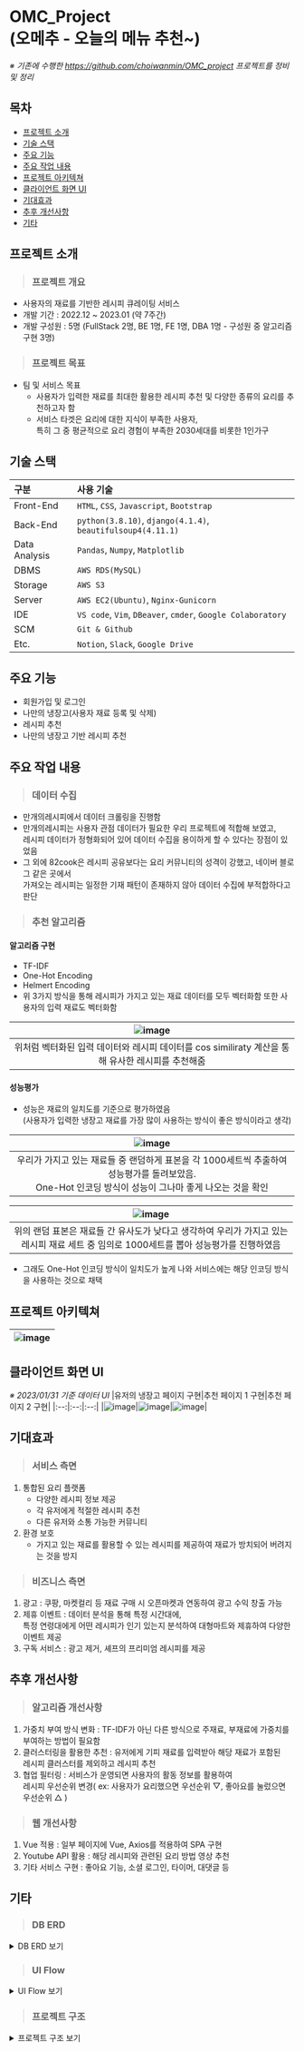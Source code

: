 # OMC_Project<br/>(오메추 - 오늘의 메뉴 추천~)
*※ 기존에 수행한 https://github.com/choiwanmin/OMC_project 프로젝트를 정비 및 정리*

## 목차
 * [프로젝트 소개](#프로젝트-소개)
 * [기술 스택](#기술-스택)
 * [주요 기능](#주요-기능)
 * [주요 작업 내용](#주요-작업-내용)
 * [프로젝트 아키텍쳐](#프로젝트-아키텍쳐)
 * [클라이언트 화면 UI](#클라이언트-화면-UI)
 * [기대효과](#기대효과)
 * [추후 개선사항](#추후-개선사항)
 * [기타](#기타)

## 프로젝트 소개
> ### 프로젝트 개요
 * 사용자의 재료를 기반한 레시피 큐레이팅 서비스
 * 개발 기간 : 2022.12 ~ 2023.01 (약 7주간)
 * 개발 구성원 : 5명 (FullStack 2명, BE 1명, FE 1명, DBA 1명 - 구성원 중 알고리즘 구현 3명)
> ### 프로젝트 목표
 * 팀 및 서비스 목표
   * 사용자가 입력한 재료를 최대한 활용한 레시피 추천 및 다양한 종류의 요리를 추천하고자 함
   * 서비스 타겟은 요리에 대한 지식이 부족한 사용자,<br>특히 그 중 평균적으로 요리 경험이 부족한 2030세대를 비롯한 1인가구

## 기술 스택
|구분|사용 기술|
|:---|:---|
|Front-End|`HTML`, `CSS`, `Javascript`, `Bootstrap`|
|Back-End|`python(3.8.10)`, `django(4.1.4)`, `beautifulsoup4(4.11.1)`|
|Data Analysis|`Pandas`, `Numpy`, `Matplotlib`|
|DBMS|`AWS RDS(MySQL)`|
|Storage|`AWS S3`|
|Server|`AWS EC2(Ubuntu)`, `Nginx-Gunicorn`|
|IDE|`VS code`, `Vim`, `DBeaver`, `cmder`, `Google Colaboratory`|
|SCM|`Git & Github`|
|Etc.|`Notion`, `Slack`, `Google Drive`|

## 주요 기능
* 회원가입 및 로그인
* 나만의 냉장고(사용자 재료 등록 및 삭제)
* 레시피 추천
* 나만의 냉장고 기반 레시피 추천

## 주요 작업 내용
> ### 데이터 수집
 * 만개의레시피에서 데이터 크롤링을 진행함
 * 만개의레시피는 사용자 관점 데이터가 필요한 우리 프로젝트에 적합해 보였고,<br>레시피 데이터가 정형화되어 있어 데이터 수집을 용이하게 할 수 있다는 장점이 있었음
 * 그 외에 82cook은 레시피 공유보다는 요리 커뮤니티의 성격이 강했고, 네이버 블로그 같은 곳에서<br>가져오는 레시피는 일정한 기재 패턴이 존재하지 않아 데이터 수집에 부적합하다고 판단

> ### 추천 알고리즘
#### 알고리즘 구현
 * TF-IDF
 * One-Hot Encoding
 * Helmert Encoding
 * 위 3가지 방식을 통해 레시피가 가지고 있는 재료 데이터를 모두 벡터화함 또한 사용자의 입력 재료도 벡터화함
 
 |![image](https://user-images.githubusercontent.com/24910571/218041578-f5c456e2-18a0-4421-94c2-e2272b0efb0a.png)|
 |:--:|
 |위처럼 벡터화된 입력 데이터와 레시피 데이터를 cos similiraty 계산을 통해 유사한 레시피를 추천해줌|

#### 성능평가
 * 성능은 재료의 일치도를 기준으로 평가하였음<br>(사용자가 입력한 냉장고 재료를 가장 많이 사용하는 방식이 좋은 방식이라고 생각)

 |![image](https://user-images.githubusercontent.com/24910571/218041734-3be9c58c-6ec4-4a2b-8596-e0b6bd9531a1.png)|
 |:--:|
 |우리가 가지고 있는 재료들 중 랜덤하게 표본을 각 1000세트씩 추출하여 성능평가를 돌려보았음.<br>One-Hot 인코딩 방식이 성능이 그나마 좋게 나오는 것을 확인|
 
 |![image](https://user-images.githubusercontent.com/24910571/218041747-dac4ad04-b984-4ddb-9fc7-7737ee0dbf97.png)|
 |:--:|
 |위의 랜덤 표본은 재료들 간 유사도가 낮다고 생각하여 우리가 가지고 있는<br>레시피 재료 세트 중 임의로 1000세트를 뽑아 성능평가를 진행하였음|
 
 * 그래도 One-Hot 인코딩 방식이 일치도가 높게 나와 서비스에는 해당 인코딩 방식을 사용하는 것으로 채택

## 프로젝트 아키텍쳐
|![image](https://user-images.githubusercontent.com/24910571/218040503-db638de6-4452-4762-a0c5-9482e34f55f4.png)|
|:--:|

## 클라이언트 화면 UI
*※ 2023/01/31 기준 데이터 UI*
|유저의 냉장고 페이지 구현|추천 페이지 1 구현|추천 페이지 2 구현|
|:--:|:--:|:--:|
|![image](https://user-images.githubusercontent.com/24910571/218040698-94748133-04b9-4a47-b0ac-99d4e3891aac.png)|![image](https://user-images.githubusercontent.com/24910571/218040717-beac1c49-c996-4539-a0ef-88a671cfc298.png)|![image](https://user-images.githubusercontent.com/24910571/218040751-1a64ab25-11fe-40dc-bd7a-037905eb2c47.png)|

## 기대효과
> ### 서비스 측면
 1. 통합된 요리 플랫폼
    * 다양한 레시피 정보 제공
    * 각 유저에게 적절한 레시피 추천
    * 다른 유저와 소통 가능한 커뮤니티
 2. 환경 보호
    * 가지고 있는 재료를 활용할 수 있는 레시피를 제공하여 재료가 방치되어 버려지는 것을 방지
> ### 비즈니스 측면
 1. 광고 : 쿠팡, 마켓컬리 등 재료 구매 시 오픈마켓과 연동하여 광고 수익 창출 가능
 2. 제휴 이벤트 : 데이터 분석을 통해 특정 시간대에,<br>특정 연령대에게 어떤 레시피가 인기 있는지 분석하여 대형마트와 제휴하여 다양한 이벤트 제공
 3. 구독 서비스 : 광고 제거, 셰프의 프리미엄 레시피를 제공

## 추후 개선사항
> ### 알고리즘 개선사항
 1. 가중치 부여 방식 변화 : TF-IDF가 아닌 다른 방식으로 주재료, 부재료에 가중치를 부여하는 방법이 필요함
 2. 클러스터링을 활용한 추천 : 유저에게 기피 재료를 입력받아 해당 재료가 포함된<br>레시피 클러스터를 제외하고 레시피 추천
 3. 협업 필터링 : 서비스가 운영되면 사용자의 활동 정보를 활용하여<br>레시피 우선순위 변경( ex: 사용자가 요리했으면 우선순위 ▽, 좋아요를 눌렀으면 우선순위 △ )
> ### 웹 개선사항
 1. Vue 적용 : 일부 페이지에 Vue, Axios를 적용하여 SPA 구현
 2. Youtube API 활용 : 해당 레시피와 관련된 요리 방법 영상 추천
 3. 기타 서비스 구현 : 좋아요 기능, 소셜 로그인, 타이머, 대댓글 등

## 기타
> ### DB ERD

<details>
<summary>DB ERD 보기</summary>
<div markdown="1">

|![image](https://user-images.githubusercontent.com/24910571/218047981-f60b46b5-cd9c-4691-8272-c5bfa0e10f72.png)|
|:--:|

</div>
</details>

> ### UI Flow

<details>
<summary>UI Flow 보기</summary>
<div markdown="1">

|![image](https://user-images.githubusercontent.com/24910571/218040627-71731674-4b7a-46ee-b502-83bd7959dd89.png)|
|:--:|

</div>
</details>

> ### 프로젝트 구조

<details>
<summary>프로젝트 구조 보기</summary>
<div markdown="1">
 
```
📦omc_pjt
┣ 📂venv_omcpjt
┃ ┣ 📂Include
┃ ┣ 📂Lib
┃ ┃ ┗ 📂site-packages
┃ ┣ 📂Scripts
┣ 📂OMC_project_review
┃ ┣ 📂.git
┃ ┣ 📂omc
┃ ┃ ┣ 📂migrations
┃ ┃ ┃ ┗ 📜__init__.py
┃ ┃ ┣ 📂templates
┃ ┃ ┃ ┗ 📂omc
┃ ┃ ┃ ┃ ┣ 📜comment_form.html
┃ ┃ ┃ ┃ ┣ 📜recipe_detail.html
┃ ┃ ┃ ┃ ┣ 📜recipe_list_view.html
┃ ┃ ┃ ┃ ┣ 📜recipe_recommend.html
┃ ┃ ┃ ┃ ┣ 📜refrigerator_list_view.html
┃ ┃ ┃ ┃ ┗ 📜refrigerator_list_vue.html
┃ ┃ ┣ 📜admin.py
┃ ┃ ┣ 📜apps.py
┃ ┃ ┣ 📜forms.py
┃ ┃ ┣ 📜models.py
┃ ┃ ┣ 📜tests.py
┃ ┃ ┣ 📜urls.py
┃ ┃ ┣ 📜views.py
┃ ┃ ┗ 📜__init__.py
┃ ┣ 📂OMC_PJT
┃ ┃ ┣ 📜asgi.py
┃ ┃ ┣ 📜mapping.json
┃ ┃ ┣ 📜model_utils.py
┃ ┃ ┣ 📜settings.py
┃ ┃ ┣ 📜urls.py
┃ ┃ ┣ 📜version.md
┃ ┃ ┣ 📜wsgi.py
┃ ┃ ┗ 📜__init__.py
┃ ┣ 📂scripts
┃ ┃ ┣ 📂jsons
┃ ┃ ┃ ┣ 📂category
┃ ┃ ┃ ┗ 📂page
┃ ┃ ┣ 📂search_app
┃ ┃ ┃ ┗ 📜create_bulk.py
┃ ┃ ┣ 📜category_add_scraper.py
┃ ┃ ┣ 📜category_scraper.py
┃ ┃ ┣ 📜combine_json_page.py
┃ ┃ ┣ 📜load_json_category.py
┃ ┃ ┣ 📜load_json_page.py
┃ ┃ ┣ 📜recipe_scraper.py
┃ ┃ ┣ 📜recipe_scraper_single_page_from_json.py
┃ ┃ ┗ 📜user_ingredient_add.py
┃ ┣ 📂static
┃ ┃ ┣ 📂assets
┃ ┃ ┣ 📂css
┃ ┃ ┗ 📂js
┃ ┣ 📂templates
┃ ┃ ┣ 📂partials
┃ ┃ ┃ ┣ 📜base.html
┃ ┃ ┃ ┣ 📜footer.html
┃ ┃ ┃ ┣ 📜measure.html
┃ ┃ ┃ ┗ 📜navbar.html
┃ ┃ ┣ 📜form_errors.html
┃ ┃ ┣ 📜index.html
┃ ┃ ┣ 📜login_view.html
┃ ┃ ┗ 📜signup_view.html
┃ ┣ 📜.gitignore
┃ ┣ 📜db.sqlite3
┃ ┣ 📜env_info.py
┃ ┣ 📜manage.py
┃ ┣ 📜README.md
┃ ┗ 📜req.txt
```

</div>
</details>

